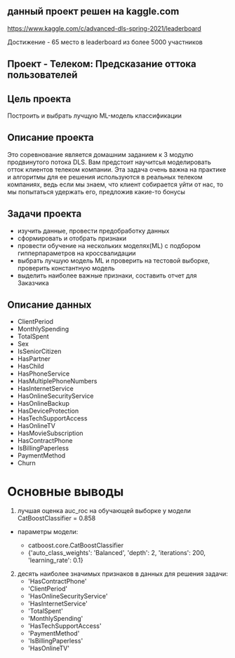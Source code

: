 ﻿## данный проект решен на kaggle.com

https://www.kaggle.com/c/advanced-dls-spring-2021/leaderboard

Достижение - 65 место в leaderboard из более 5000 участников

## Проект - Телеком: Предсказание оттока пользователей

## Цель проекта 
Построить и выбрать лучщую ML-модель классификации

## Описание проекта
Это соревнование является домашним заданием к 3 модулю продвинутого потока DLS. 
Вам предстоит научитсья моделировать отток клиентов телеком компании. 
Эта задача очень важна на практике и алгоритмы для ее решения используются в реальных телеком компаниях, ведь если мы знаем, что клиент собирается уйти от нас, то мы попытаться удержать его, предложив какие-то бонусы

## Задачи проекта
- изучить данные, провести предобработку данных
- сформировать и отобрать признаки
- провести обучение на нескольких моделях(ML) с подбором гипперпараметров на кроссвалидации
- выбрать лучшую модель ML и проверить на тестовой выборке, проверить константную модель
- выделить наиболее важные признаки, составить отчет для Заказчика

## Описание данных
- ClientPeriod                
- MonthlySpending             
- TotalSpent                  
- Sex                         
- IsSeniorCitizen             
- HasPartner                  
- HasChild                    
- HasPhoneService             
- HasMultiplePhoneNumbers     
- HasInternetService          
- HasOnlineSecurityService    
- HasOnlineBackup             
- HasDeviceProtection         
- HasTechSupportAccess        
- HasOnlineTV                 
- HasMovieSubscription        
- HasContractPhone            
- IsBillingPaperless          
- PaymentMethod               
- Churn 

# Основные выводы
1. лучшая оценка auc_roc на обучающей выборке у модели CatBoostClassifier  =  0.858

- параметры модели:

    - catboost.core.CatBoostClassifier
    - {'auto_class_weights': 'Balanced', 'depth': 2, 'iterations': 200, 'learning_rate': 0.1}

2. десять наиболее значимых признаков в данных для решения задачи:
    - 'HasContractPhone'
    - 'ClientPeriod'
    - 'HasOnlineSecurityService'
    - 'HasInternetService'
    - 'TotalSpent'
    - 'MonthlySpending'
    - 'HasTechSupportAccess'
    - 'PaymentMethod'
    - 'IsBillingPaperless'
    - 'HasOnlineTV'
